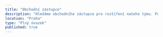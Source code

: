 ```yaml
---
title: "Obchodní zástupce"
description: "Hledáme obchodního zástupce pro rozšíření našeho týmu. Požadujeme zkušenosti v oboru a výborné komunikační schopnosti."
location: "Praha"
type: "Plný úvazek"
published: true
---
```

